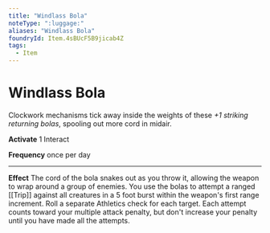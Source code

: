 ```yaml
---
title: "Windlass Bola"
noteType: ":luggage:"
aliases: "Windlass Bola"
foundryId: Item.4sBUcF5B9jicab4Z
tags:
  - Item
---
```


# Windlass Bola

Clockwork mechanisms tick away inside the weights of these _+1 striking returning bolas_, spooling out more cord in midair.

**Activate** 1 Interact

**Frequency** once per day

* * *

**Effect** The cord of the bola snakes out as you throw it, allowing the weapon to wrap around a group of enemies. You use the bolas to attempt a ranged [[Trip]] against all creatures in a 5 foot burst within the weapon's first range increment. Roll a separate Athletics check for each target. Each attempt counts toward your multiple attack penalty, but don't increase your penalty until you have made all the attempts.
